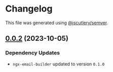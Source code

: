 # Changelog

This file was generated using [@jscutlery/semver](https://github.com/jscutlery/semver).

## [0.0.2](https://git.jetbrains.space/ngcomma/ngb/wlocalhost/compare/primeng-email-builder-0.0.1...primeng-email-builder-0.0.2) (2023-10-05)

### Dependency Updates

* `ngx-email-builder` updated to version `0.1.0`
